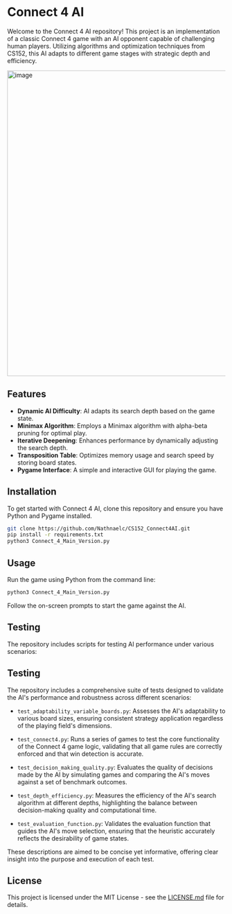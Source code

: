 # Connect 4 AI

Welcome to the Connect 4 AI repository! This project is an implementation of a classic Connect 4 game with an AI opponent capable of challenging human players. Utilizing algorithms and optimization techniques from CS152, this AI adapts to different game stages with strategic depth and efficiency.

<img width="705" alt="image" src="https://github.com/Nathnaelc/CS152_Connect4AI/assets/84234169/9b21c978-7227-41e7-a822-890678e62dfa">


## Features

- **Dynamic AI Difficulty**: AI adapts its search depth based on the game state.
- **Minimax Algorithm**: Employs a Minimax algorithm with alpha-beta pruning for optimal play.
- **Iterative Deepening**: Enhances performance by dynamically adjusting the search depth.
- **Transposition Table**: Optimizes memory usage and search speed by storing board states.
- **Pygame Interface**: A simple and interactive GUI for playing the game.

## Installation

To get started with Connect 4 AI, clone this repository and ensure you have Python and Pygame installed.

```bash
git clone https://github.com/Nathnaelc/CS152_Connect4AI.git
pip install -r requirements.txt
python3 Connect_4_Main_Version.py
```

## Usage

Run the game using Python from the command line:

```bash
python3 Connect_4_Main_Version.py
```

Follow the on-screen prompts to start the game against the AI.

## Testing

The repository includes scripts for testing AI performance under various scenarios:

## Testing

The repository includes a comprehensive suite of tests designed to validate the AI's performance and robustness across different scenarios:

- `test_adaptability_variable_boards.py`: Assesses the AI's adaptability to various board sizes, ensuring consistent strategy application regardless of the playing field's dimensions.

- `test_connect4.py`: Runs a series of games to test the core functionality of the Connect 4 game logic, validating that all game rules are correctly enforced and that win detection is accurate.

- `test_decision_making_quality.py`: Evaluates the quality of decisions made by the AI by simulating games and comparing the AI's moves against a set of benchmark outcomes.

- `test_depth_efficiency.py`: Measures the efficiency of the AI's search algorithm at different depths, highlighting the balance between decision-making quality and computational time.

- `test_evaluation_function.py`: Validates the evaluation function that guides the AI's move selection, ensuring that the heuristic accurately reflects the desirability of game states.

These descriptions are aimed to be concise yet informative, offering clear insight into the purpose and execution of each test.

## License

This project is licensed under the MIT License - see the [LICENSE.md](LICENSE) file for details.
